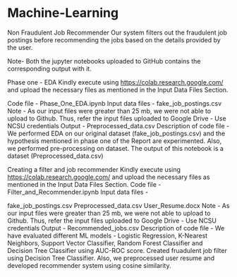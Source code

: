 # Machine-Learning
Non Fraudulent Job Recommender
Our system filters out the fraudulent job postings before recommending the jobs based on the details provided by the user.

Note- Both the jupyter notebooks uploaded to GitHub contains the corresponding output with it.

Phase one - EDA
Kindly execute using https://colab.research.google.com/ and upload the necessary files as mentioned in the Input Data Files Section.

Code file - Phase_One_EDA.ipynb
Input data files - fake_job_postings.csv
Note - As our input files were greater than 25 mb, we were not able to upload to Github. Thus, refer the input files uploaded to Google Drive - Use NCSU credentials
Output - Preprocessed_data.csv
Description of code file - We performed EDA on our original dataset (fake_job_postings.csv) and the hypothesis mentioned in phase one of the Report are experimented. Also, we performed pre-processing on dataset. The output of this notebook is a dataset (Preprocessed_data.csv)

Creating a filter and job recommender
Kindly execute using https://colab.research.google.com/ and upload the necessary files as mentioned in the Input Data Files Section.
Code file - Filter_and_Recommender.ipynb
Input data files -

fake_job_postings.csv
Preprocessed_data.csv
User_Resume.docx
Note - As our input files were greater than 25 mb, we were not able to upload to Github. Thus, refer the input files uploaded to Google Drive - Use NCSU credentials
Output - Recommended_jobs.csv
Description of code file - We have evaluated different ML models - Logistic Regression, K-Nearest Neighbors, Support Vector Classifier, Random Forest Classifier and Decision Tree Classifier using AUC-ROC score. Created fruadulent job filter using Decision Tree Classifier. Also, we preprocessed user resume and developed recommender system using cosine similarity.
